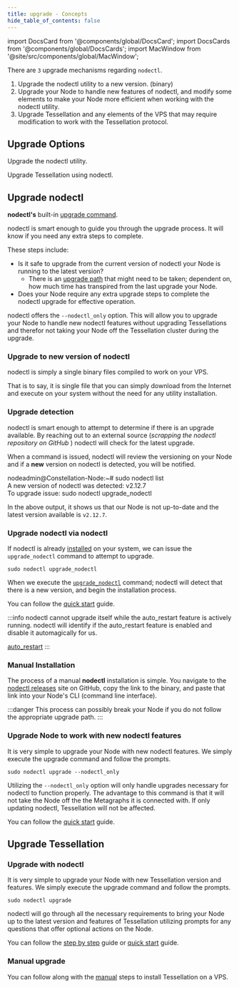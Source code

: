 ```yaml
---
title: upgrade - Concepts
hide_table_of_contents: false
---
```

<intro-end />

import DocsCard from '@components/global/DocsCard';
import DocsCards from '@components/global/DocsCards';
import MacWindow from '@site/src/components/global/MacWindow';

<head>
  <title>MainNet 2.0 Automation with nodectl</title>
  <meta
    name="description"
    content="MainNet 2.0 Automation - Upgrade Tessellation with nodectl"
  />
</head>

There are `3` upgrade mechanisms regarding `nodectl`.
1. Upgrade the nodectl utility to a new version. (binary)
2. Upgrade your Node to handle new features of nodectl, and modify some elements to make your Node more efficient when working with the nodectl utility.
3. Upgrade Tessellation and any elements of the VPS that may require modification to work with the Tessellation protocol.

## Upgrade Options

<DocsCards>
  <DocsCard header="Upgrade nodectl" href="#upgrade-nodectl-via-nodectl" img="/img/home/state-channel.jpg">
    <p>Upgrade the nodectl utility.</p>
  </DocsCard>

  <DocsCard header="Upgrade Tessellation" href="#upgrade-tessellation" img="/img/home/community.jpg">
    <p>Upgrade Tessellation using nodectl.</p>
  </DocsCard>
</DocsCards>

## Upgrade nodectl

**nodectl's** built-in [upgrade command](/validate/automated/nodectlCommands#upgrade_nodectl).

nodectl is smart enough to guide you through the upgrade process.  It will know if you need any extra steps to complete. 

These steps include:
  - Is it safe to upgrade from the current version of nodectl your Node is running to the latest version?  
    - There is an [upgrade path](/validate/automated/nodectlUpgradePath) that might need to be taken; dependent on, how much time has transpired from the last upgrade your Node.
  - Does your Node require any extra upgrade steps to complete the nodectl upgrade for effective operation.

nodectl offers the `--nodectl_only` option.  This will allow you to upgrade your Node to handle new nodectl features without upgrading Tessellations and therefor not taking your Node off the Tessellation cluster during the upgrade.

### Upgrade to new version of nodectl

nodectl is simply a single binary files compiled to work on your VPS.  

That is to say, it is single file that you can simply download from the Internet and execute on your system without the need for any utility installation. 

### Upgrade detection

nodectl is smart enough to attempt to determine if there is an upgrade available. By reaching out to an external source (*scrapping the nodectl repository on GitHub* ) nodectl will check for the latest upgrade.

When a command is issued, nodectl will review the versioning on your Node and if a **new** version on nodectl is detected, you will be notified.

<MacWindow>
nodeadmin@Constellation-Node:~# sudo nodectl list<br />
  A new version of nodectl was detected: v2.12.7<br />
  To upgrade issue: sudo nodectl upgrade_nodectl<br />            
</MacWindow>

In the above output, it shows us that our Node is not up-to-date and the latest version available is `v2.12.7`.

### Upgrade nodectl via nodectl
If nodectl is already [installed](/validate/automated/nodectl) on your system, we can issue the `upgrade_nodectl` command to attempt to upgrade.

```
sudo nodectl upgrade_nodectl
```
When we execute the [`upgrade_nodectl`](/validate/automated/nodectlCommands#upgrade_nodectl) command; nodectl will detect that there is a new version, and begin the installation process.

You can follow the [quick start](/validate/automated/upgrade/nodectlUpgradeQS#upgrade-nodectl) guide.

:::info 
nodectl cannot upgrade itself while the auto_restart feature is actively running.  nodectl will identify if the auto_restart feature is enabled and disable it automagically for us.

[auto_restart](/validate/automated/nodectlCommands#auto_restart) 
:::

### Manual Installation

The process of a manual **nodectl** installation is simple.  You navigate to the [nodectl releases](https://github.com/StardustCollective/nodectl/releases) site on GitHub, copy the link to the binary, and paste that link into your Node's CLI (command line interface).

:::danger
This process can possibly break your Node if you do not follow the appropriate upgrade path.
:::

### Upgrade Node to work with new nodectl features

It is very simple to upgrade your Node with new nodectl features.  We simply execute the upgrade command and follow the prompts.
```
sudo nodectl upgrade --nodectl_only
```
Utilizing the `--nodectl_only` option will only handle upgrades necessary for nodectl to function properly.  The advantage to this command is that it will not take the Node off the the Metagraphs it is connected with.  If only updating nodectl, Tessellation will not be affected.

You can follow the [quick start](/validate/automated/upgrade/nodectlUpgradeQS#upgrade-nodectl-components-of-your-node) guide.

## Upgrade Tessellation

### Upgrade with nodectl

It is very simple to upgrade your Node with new Tessellation version and features.  We simply execute the upgrade command and follow the prompts.

```
sudo nodectl upgrade
```

nodectl will go through all the necessary requirements to bring your Node up to the latest version and features of Tessellation utilizing prompts for any questions that offer optional actions on the Node.

You can follow the [step by step](/validate/automated/upgrade/nodectlUpgradeIntro) guide or [quick start](/validate/automated/upgrade/nodectlUpgradeQS#upgrade-tessellation) guide.

### Manual upgrade

You can follow along with the [manual](/validate/manual/manual-install-getting-started) steps to install Tessellation on a VPS.